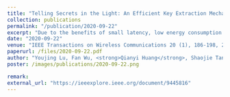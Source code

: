 ```yaml
---
title: "Telling Secrets in the Light: An Efficient Key Extraction Mechanism via Ambient Light"
collection: publications
permalink: "/publication/2020-09-22"
excerpt: "Due to the benefits of small latency, low energy consumption and increased data rate, device-to-device (D2D) communication is recognized as one of the promising techniques in the 5G era. However, the distributed nature of D2D communication makes it non-trivial to generate symmetric keys for the involving parties. Many efforts have been devoted to dynamically generate cryptographic keys for D2D communication in mobile network. However, most of them have limited applicability to practical scenarios due to low key generation efficiency or limited compatibility with commercial mobile devices. In this paper, we design an ambient light based key generation approach, which works on commercial off-the-shelf mobile devices, and achieves high key generation efficiency. We observe that mobile devices (e.g., smartphones, tablets) are often equipped with ambient light sensors and devices sense different light …"
date: "2020-09-22"
venue: "IEEE Transactions on Wireless Communications 20 (1), 186-198, 2020"
paperurl: /files/2020-09-22.pdf
author: "Youjing Lu, Fan Wu, <strong>Qianyi Huang</strong>, Shaojie Tang, Guihai Chen"
poster: /images/publications/2020-09-22.png

remark:
external_url: "https://ieeexplore.ieee.org/document/9445816"
---
```

